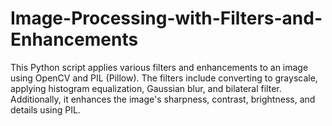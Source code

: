 # Image-Processing-with-Filters-and-Enhancements
This Python script applies various filters and enhancements to an image using OpenCV and PIL (Pillow). The filters include converting to grayscale, applying histogram equalization, Gaussian blur, and bilateral filter. Additionally, it enhances the image's sharpness, contrast, brightness, and details using PIL. 
